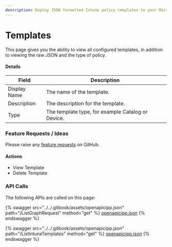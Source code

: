 ```yaml
---
description: Deploy JSON formatted Intune policy templates to your Microsoft 365 tenants.
---
```


# Templates

This page gives you the ability to view all configured templates, in addition to viewing the raw JSON and the type of policy.

#### Details <a href="#listmempolicytemplates-details" id="listmempolicytemplates-details"></a>

| Field        | Description                                       |
| ------------ | ------------------------------------------------- |
| Display Name | The name of the template.                         |
| Description  | The description for the template.                 |
| Type         | The template type, for example Catalog or Device. |

### Feature Requests / Ideas

Please raise any [feature requests](https://github.com/KelvinTegelaar/CIPP/issues/new?assignees=\&labels=\&template=feature\_request.md\&title=FEATURE+REQUEST%3A+) on GitHub.

#### Actions <a href="#listmempolicytemplates-actions" id="listmempolicytemplates-actions"></a>

* View Template
* Delete Template

### API Calls

The following APIs are called on this page:



{% swagger src="../../.gitbook/assets/openapicipp.json" path="/ListGraphRequest" method="get" %}
[openapicipp.json](../../.gitbook/assets/openapicipp.json)
{% endswagger %}

{% swagger src="../../.gitbook/assets/openapicipp.json" path="/ListIntuneTemplates" method="get" %}
[openapicipp.json](../../.gitbook/assets/openapicipp.json)
{% endswagger %}
